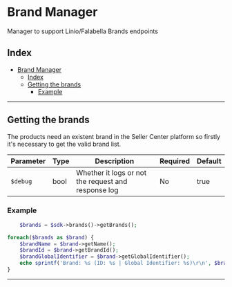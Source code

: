 # Brand Manager

Manager to support Linio/Falabella Brands endpoints

## Index

- [Brand Manager](#brand-manager)
  - [Index](#index)
  - [Getting the brands](#getting-the-brands)
    - [Example](#example)

-----------

## Getting the brands

The products need an existent brand in the Seller Center platform so firstly it's necessary to get the valid brand list.

| Parameter | Type | Description | Required | Default |
| --------- | ---- | ----------- | -------- | ------- |
| `$debug` | bool |  Whether it logs or not the request and response log | No | true | 

### Example

```php
    $brands = $sdk->brands()->getBrands();

foreach($brands as $brand) {
    $brandName = $brand->getName();
    $brandId = $brand->getBrandId();
    $brandGlobalIdentifier = $brand->getGlobalIdentifier();
    echo sprintf('Brand: %s (ID: %s | Global Identifier: %s)\r\n', $brandName, $brandId, $brandGlobalIdentifier);
}
```

-----------
